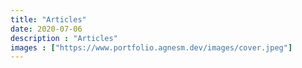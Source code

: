 ```yaml
---
title: "Articles"
date: 2020-07-06
description : "Articles"
images : ["https://www.portfolio.agnesm.dev/images/cover.jpeg"]
---
```


